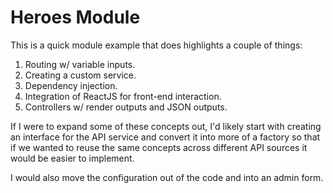 # Heroes Module

This is a quick module example that does highlights a couple of things:
1. Routing w/ variable inputs.
1. Creating a custom service.
1. Dependency injection.
1. Integration of ReactJS for front-end interaction.
1. Controllers w/ render outputs and JSON outputs.

If I were to expand some of these concepts out, I'd likely start with creating an interface for the API service and 
convert it into more of a factory so that if we wanted to reuse the same concepts across different API sources it would
be easier to implement.

I would also move the configuration out of the code and into an admin form.
